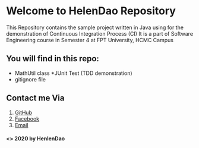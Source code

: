 # Welcome to HelenDao Repository

This Repository contains the sample project written in Java using for the demonstration of Continuous Integration Process (CI)
It is a part of Software Engineering course in Semester 4 at FPT University, HCMC Campus

## You will find in this repo:
* MathUtil class
*JUnit Test (TDD demonstration)
* gitignore file

## Contact me Via
1. [GitHub](https://github.com/HelenDao1501)
2. [Facebook](https://bom.to/NQRpgX)
3. [Email](tramdbse140878@fpt.edu.vn)

#### <> 2020 by HenlenDao